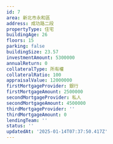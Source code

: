 ```yaml
---
id: 7
area: 新北市永和區
address: 成功路二段
propertyType: 住宅
buildingAge: 26
floors: 15
parking: false
buildingSize: 23.57
investmentAmount: 5300000
annualReturn: 0
collateralType: 所有權
collateralRatio: 100
appraisalValue: 12000000
firstMortgageProvider: 銀行
firstMortgageAmount: 2500000
secondMortgageProvider: 私人
secondMortgageAmount: 4500000
thirdMortgageProvider: ''
thirdMortgageAmount: 0
lendingTeam: ''
status: ''
updatedAt: '2025-01-14T07:37:50.417Z'
---
```


